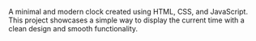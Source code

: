 A minimal and modern clock created using HTML, CSS, and JavaScript. This project showcases a simple way to display the current time with a clean design and smooth functionality.
